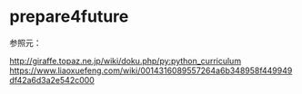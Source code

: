 # prepare4future

参照元：

http://giraffe.topaz.ne.jp/wiki/doku.php/py:python_curriculum
https://www.liaoxuefeng.com/wiki/0014316089557264a6b348958f449949df42a6d3a2e542c000

